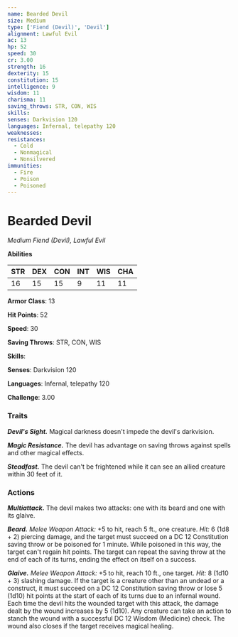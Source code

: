 ```yaml
---
name: Bearded Devil
size: Medium
type: ['Fiend (Devil)', 'Devil']
alignment: Lawful Evil
ac: 13
hp: 52
speed: 30
cr: 3.00
strength: 16
dexterity: 15
constitution: 15
intelligence: 9
wisdom: 11
charisma: 11
saving_throws: STR, CON, WIS
skills: 
senses: Darkvision 120
languages: Infernal, telepathy 120
weaknesses:
resistances:
  - Cold
  - Nonmagical
  - Nonsilvered
immunities:
  - Fire
  - Poison
  - Poisoned
---
```


# Bearded Devil

*Medium Fiend (Devil), Lawful Evil*

**Abilities**

| STR | DEX | CON | INT | WIS | CHA |
| --- | --- | --- | --- | --- | --- |
| 16 | 15 | 15 | 9 | 11 | 11 |

**Armor Class**: 13

**Hit Points**: 52

**Speed**: 30

**Saving Throws**: STR, CON, WIS

**Skills**: 

**Senses**: Darkvision 120

**Languages**: Infernal, telepathy 120

**Challenge**: 3.00


### Traits
***Devil's Sight.*** Magical darkness doesn't impede the devil's darkvision. 

***Magic Resistance.*** The devil has advantage on saving throws against spells and other magical effects. 

***Steadfast.*** The devil can't be frightened while it can see an allied creature within 30 feet of it.

### Actions
***Multiattack.*** The devil makes two attacks: one with its beard and one with its glaive. 

***Beard.*** *Melee Weapon Attack:* +5 to hit, reach 5 ft., one creature. *Hit:* 6 (1d8 + 2) piercing damage, and the target must succeed on a DC 12 Constitution saving throw or be poisoned for 1 minute. While poisoned in this way, the target can't regain hit points. The target can repeat the saving throw at the end of each of its turns, ending the effect on itself on a success. 

***Glaive.*** *Melee Weapon Attack:* +5 to hit, reach 10 ft., one target. *Hit:* 8 (1d10 + 3) slashing damage. If the target is a creature other than an undead or a construct, it must succeed on a DC 12 Constitution saving throw or lose 5 (1d10) hit points at the start of each of its turns due to an infernal wound. Each time the devil hits the wounded target with this attack, the damage dealt by the wound increases by 5 (1d10). Any creature can take an action to stanch the wound with a successful DC 12 Wisdom (Medicine) check. The wound also closes if the target receives magical healing.
